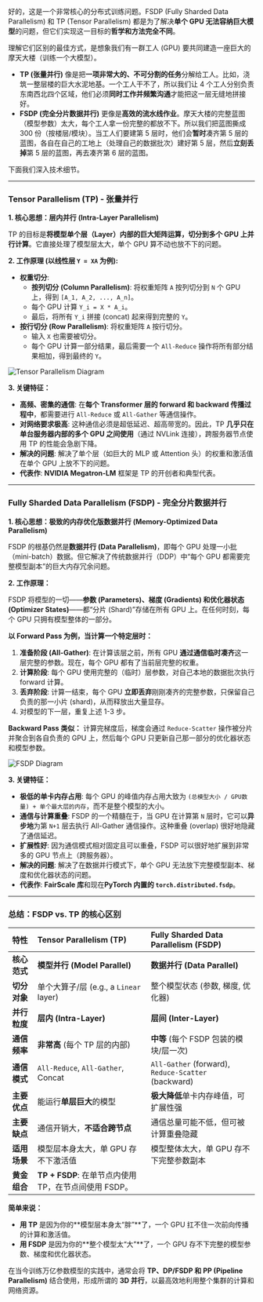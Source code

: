 好的，这是一个非常核心的分布式训练问题。FSDP (Fully Sharded Data Parallelism) 和 TP (Tensor Parallelism) 都是为了解决**单个 GPU 无法容纳巨大模型**的问题，但它们实现这一目标的**哲学和方法完全不同**。

理解它们区别的最佳方式，是想象我们有一群工人 (GPU) 要共同建造一座巨大的摩天大楼（训练一个大模型）。

*   **TP (张量并行)** 像是把**一项非常大的、不可分割的任务**分解给工人。比如，浇筑一整层楼的巨大水泥地基。一个工人干不了，所以我们让 4 个工人分别负责东南西北四个区域，他们必须**同时工作并频繁沟通**才能把这一层无缝地拼接好。
*   **FSDP (完全分片数据并行)** 更像是**高效的流水线作业**。摩天大楼的完整蓝图（模型参数）太大，每个工人拿一份完整的都放不下。所以我们把蓝图撕成 300 份（按楼层/模块）。当工人们要建第 5 层时，他们会**暂时**凑齐第 5 层的蓝图，各自在自己的工地上（处理自己的数据批次）建好第 5 层，然后**立刻丢掉**第 5 层的蓝图，再去凑齐第 6 层的蓝图。

下面我们深入技术细节。

---

### Tensor Parallelism (TP) - 张量并行

**1. 核心思想：层内并行 (Intra-Layer Parallelism)**

TP 的目标是**将模型单个层（Layer）内部的巨大矩阵运算，切分到多个 GPU 上并行计算**。它直接处理了模型层太大，单个 GPU 算不动也放不下的问题。

**2. 工作原理 (以线性层 `Y = XA` 为例):**

*   **权重切分**:
    *   **按列切分 (Column Parallelism)**: 将权重矩阵 `A` 按列切分到 `N` 个 GPU 上，得到 `[A_1, A_2, ..., A_n]`。
    *   每个 GPU 计算 `Y_i = X * A_i`。
    *   最后，将所有 `Y_i` 拼接 (concat) 起来得到完整的 `Y`。
*   **按行切分 (Row Parallelism)**: 将权重矩阵 `A` 按行切分。
    *   输入 `X` 也需要被切分。
    *   每个 GPU 计算一部分结果，最后需要一个 `All-Reduce` 操作将所有部分结果相加，得到最终的 `Y`。

![Tensor Parallelism Diagram](https://huggingface.co/datasets/huggingface/documentation-images/resolve/main/parallelism-tp.png)

**3. 关键特征：**

*   **高频、密集的通信**: 在**每个 Transformer 层的 forward 和 backward 传播过程中**，都需要进行 `All-Reduce` 或 `All-Gather` 等通信操作。
*   **对网络要求极高**: 这种通信必须是超低延迟、超高带宽的。因此，TP **几乎只在单台服务器内部的多个 GPU 之间使用**（通过 NVLink 连接），跨服务器节点使用 TP 的性能会急剧下降。
*   **解决的问题**: 解决了单个层（如巨大的 MLP 或 Attention 头）的权重和激活值在单个 GPU 上放不下的问题。
*   **代表作**: **NVIDIA Megatron-LM** 框架是 TP 的开创者和典型代表。

---

### Fully Sharded Data Parallelism (FSDP) - 完全分片数据并行

**1. 核心思想：极致的内存优化版数据并行 (Memory-Optimized Data Parallelism)**

FSDP 的根基仍然是**数据并行 (Data Parallelism)**，即每个 GPU 处理一小批（mini-batch）数据。但它解决了传统数据并行（DDP）中“每个 GPU 都需要完整模型副本”的巨大内存冗余问题。

**2. 工作原理：**

FSDP 将模型的一切——**参数 (Parameters)、梯度 (Gradients) 和优化器状态 (Optimizer States)**——都“分片 (Shard)”存储在所有 GPU 上。在任何时刻，每个 GPU 只拥有模型整体的一部分。

**以 Forward Pass 为例，当计算一个特定层时：**

1.  **准备阶段 (All-Gather)**: 在计算该层之前，所有 GPU **通过通信临时凑齐**这一层完整的参数。现在，每个 GPU 都有了当前层完整的权重。
2.  **计算阶段**: 每个 GPU 使用完整的（临时）层参数，对自己本地的数据批次执行 forward 计算。
3.  **丢弃阶段**: 计算一结束，每个 GPU **立即丢弃**刚刚凑齐的完整参数，只保留自己负责的那一小片 (shard)，从而释放出大量显存。
4.  对模型的下一层，重复上述 1-3 步。

**Backward Pass 类似：**
计算完梯度后，梯度会通过 `Reduce-Scatter` 操作被分片并聚合到各自负责的 GPU 上，然后每个 GPU 只更新自己那一部分的优化器状态和模型参数。

![FSDP Diagram](https://pytorch.org/assets/images/FSDP-figure-1.png)

**3. 关键特征：**

*   **极低的单卡内存占用**: 每个 GPU 的峰值内存占用大致为 `(总模型大小 / GPU数量) + 单个最大层的内存`，而不是整个模型的大小。
*   **通信与计算重叠**: FSDP 的一个精髓在于，当 GPU 在计算第 `N` 层时，它可以**异步地**为第 `N+1` 层去执行 All-Gather 通信操作。这种重叠 (overlap) 很好地隐藏了通信延迟。
*   **扩展性好**: 因为通信模式相对固定且可以重叠，FSDP 可以很好地扩展到非常多的 GPU 节点上（跨服务器）。
*   **解决的问题**: 解决了在数据并行模式下，单个 GPU 无法放下完整模型副本、梯度和优化器状态的问题。
*   **代表作**: **FairScale 库**和现在**PyTorch 内置的 `torch.distributed.fsdp`**。

---

### 总结：FSDP vs. TP 的核心区别

| 特性 | Tensor Parallelism (TP) | Fully Sharded Data Parallelism (FSDP) |
| :--- | :--- | :--- |
| **核心范式** | **模型并行 (Model Parallel)** | **数据并行 (Data Parallel)** |
| **切分对象** | 单个大算子/层 (e.g., a `Linear` layer) | 整个模型状态 (参数, 梯度, 优化器) |
| **并行粒度** | **层内 (Intra-Layer)** | **层间 (Inter-Layer)** |
| **通信频率** | **非常高** (每个 TP 层的内部) | **中等** (每个 FSDP 包装的模块/层一次) |
| **通信模式** | `All-Reduce`, `All-Gather`, Concat | `All-Gather` (forward), `Reduce-Scatter` (backward) |
| **主要优点** | 能运行**单层巨大**的模型 | **极大降低**单卡内存峰值，可扩展性强 |
| **主要缺点** | 通信开销大，**不适合跨节点** | 通信总量可能不低，但可被计算重叠隐藏 |
| **适用场景** | 模型层本身太大，单 GPU 存不下激活值 | 模型整体太大，单 GPU 存不下完整参数副本 |
| **黄金组合** | **TP + FSDP**: 在单节点内使用 TP，在节点间使用 FSDP。 |

**简单来说：**

*   **用 TP** 是因为你的**模型层本身太“胖”**了，一个 GPU 扛不住一次前向传播的计算和激活值。
*   **用 FSDP** 是因为你的**整个模型太“大”**了，一个 GPU 存不下完整的模型参数、梯度和优化器状态。

在当今训练万亿参数模型的实践中，通常会将 **TP、DP/FSDP 和 PP (Pipeline Parallelism)** 结合使用，形成所谓的 **3D 并行**，以最高效地利用整个集群的计算和网络资源。